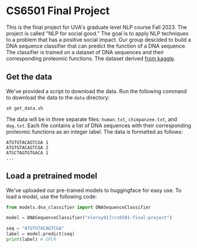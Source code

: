 # CS6501 Final Project
This is the final project for UVA's graduate level NLP course Fall 2023. The project is called "NLP for social good." The goal is to apply NLP techniques to a problem that has a positive social impact. Our group descided to build a DNA sequence classifier that can predict the function of a DNA sequence. The classifier is trained on a dataset of DNA sequences and their corresponding proteomic functions. The dataset derived [from kaggle](https://www.kaggle.com/code/singhakash/dna-sequencing-with-machine-learning).

## Get the data
We've provided a script to download the data. Run the following command to download the data to the `data` directory:
```console
sh get_data.sh
```
The data will be in three separate files: `human.txt`, `chimpanzee.txt`, and `dog.txt`. Each file contains a list of DNA sequences with their corresponding proteomic functions as an integer label. The data is formatted as follows:
```
ATGTGTACAGTCGA 1
ATGTGTACAGTCGA 2
ATGCTAGTGTGACA 1
...
```

## Load a pretrained model
We've uploaded our pre-trained models to huggingface for easy use. To load a model, use the following code:
```python
from models.dna_classifier import DNASequenceClassifier

model = DNASequenceClassifier("nleroy917/cs6501-final-project")

seq = "ATGTGTACAGTCGA"
label = model.predict(seq)
print(label) # GPCR
```
